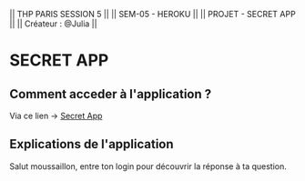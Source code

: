 
|| THP PARIS SESSION 5 ||
|| SEM-05 - HEROKU     ||
|| PROJET - SECRET APP ||
|| Créateur : @Julia   ||

SECRET APP
==========

## Comment acceder à l'application ? ##

Via ce lien -> [Secret App](https://appsecret.herokuapp.com/)

## Explications de l'application ## 

Salut moussaillon, entre ton login pour découvrir la réponse à ta question.